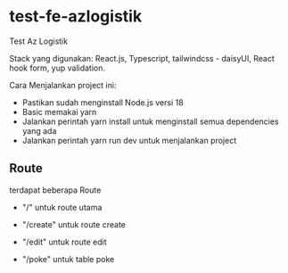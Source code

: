 # test-fe-azlogistik

Test Az Logistik

Stack yang digunakan: React.js, Typescript, tailwindcss - daisyUI, React hook form, yup validation.

Cara Menjalankan project ini:

- Pastikan sudah menginstall Node.js versi 18
- Basic memakai yarn
- Jalankan perintah yarn install untuk menginstall semua dependencies yang ada
- Jalankan perintah yarn run dev untuk menjalankan project

## Route

terdapat beberapa Route

- "/" untuk route utama
- "/create" untuk route create
- "/edit" untuk route edit

- "/poke" untuk table poke

